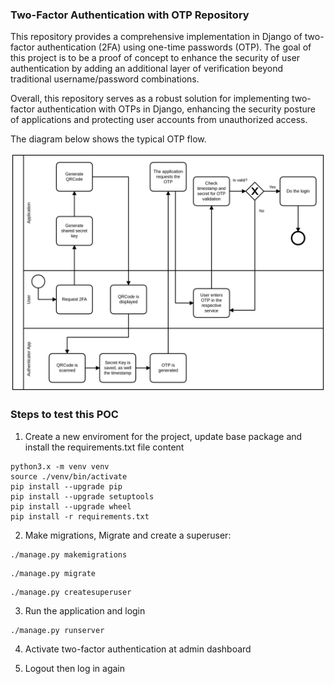 
### Two-Factor Authentication with OTP Repository

This repository provides a comprehensive implementation in Django of two-factor 
authentication (2FA) using one-time passwords (OTP). 
The goal of this project is to be a proof of concept to enhance the 
security of user authentication by adding an additional 
layer of verification beyond traditional 
username/password combinations.

Overall, this repository serves as a robust solution for implementing 
two-factor authentication with OTPs in Django, enhancing the security posture
of applications and protecting user accounts from unauthorized access.

The diagram below shows the typical OTP flow.

![Image](https://raw.githubusercontent.com/jdcarvalho/otpauth/master/custom_admin/static/img/otp-flow.png)

### Steps to test this POC
1. Create a new enviroment for the project, update base package and install 
the requirements.txt file content
```shell
python3.x -m venv venv
source ./venv/bin/activate
pip install --upgrade pip
pip install --upgrade setuptools
pip install --upgrade wheel
pip install -r requirements.txt
```

2. Make migrations, Migrate and create a superuser:

```shell
./manage.py makemigrations
```
```shell
./manage.py migrate
```
```shell
./manage.py createsuperuser
```

3. Run the application and login

```shell
./manage.py runserver
```

4. Activate two-factor authentication at admin dashboard

5. Logout then log in again
